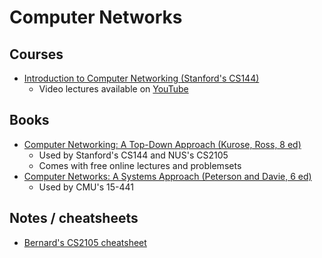 # Computer Networks

## Courses

- [Introduction to Computer Networking (Stanford's CS144)](https://cs144.github.io/)
  - Video lectures available on [YouTube](https://www.youtube.com/playlist?list=PLoCMsyE1cvdWKsLVyf6cPwCLDIZnOj0NS)

## Books

- [Computer Networking: A Top-Down Approach (Kurose, Ross, 8 ed)](https://gaia.cs.umass.edu/kurose_ross/index.php)
  - Used by Stanford's CS144 and NUS's CS2105
  - Comes with free online lectures and problemsets
- [Computer Networks: A Systems Approach (Peterson and Davie, 6 ed)](https://book.systemsapproach.org/)
  - Used by CMU's 15-441

## Notes / cheatsheets

- [Bernard's CS2105 cheatsheet](https://bernardteo.me/nus/CS2105%20Reference.pdf)
